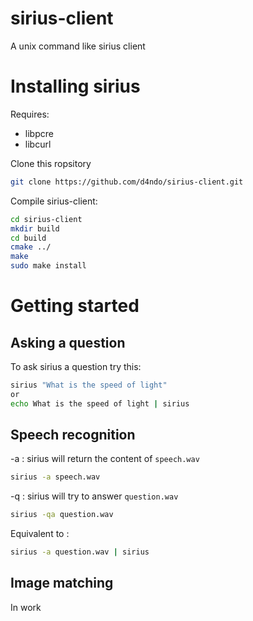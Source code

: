 # sirius-client
A unix command like sirius client
# Installing sirius

Requires:

* libpcre
* libcurl

Clone this ropsitory
```bash
git clone https://github.com/d4ndo/sirius-client.git
```
Compile sirius-client:

```bash
cd sirius-client
mkdir build
cd build
cmake ../
make
sudo make install
```

# Getting started

## Asking a question
To ask sirius a question try this:
```bash
sirius "What is the speed of light"
or
echo What is the speed of light | sirius
```

## Speech recognition
-a : sirius will return the content of `speech.wav`
```bash
sirius -a speech.wav
```

-q : sirius will try to answer `question.wav`
```bash
sirius -qa question.wav
```
Equivalent to :
```bash
sirius -a question.wav | sirius
```
## Image matching

In work
